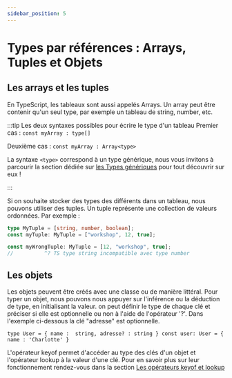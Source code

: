 ```yaml
---
sidebar_position: 5
---
```


# Types par références : Arrays, Tuples et Objets

## Les arrays et les tuples

En TypeScript, les tableaux sont aussi appelés Arrays. Un array peut être contenir qu'un seul type, par exemple un tableau de string, number, etc.

:::tip Les deux syntaxes possibles pour écrire le type d'un tableau
Premier cas : `const myArray : type[]`

Deuxième cas : `const myArray : Array<type>`

La syntaxe `<type>` correspond à un type générique, nous vous invitons à parcourir la section dédiée sur [les Types génériques](../typescript/generic.md) pour tout découvrir sur eux !

:::

Si on souhaite stocker des types des différents dans un tableau, nous pouvons utiliser des tuples. Un tuple représente une collection de valeurs ordonnées. Par exemple :

```ts
type MyTuple = [string, number, boolean];
const myTuple: MyTuple = ["workshop", 12, true];

const myWrongTuple: MyTuple = [12, "workshop", true];
//          ^? TS type string incompatible avec type number
```

## Les objets

Les objets peuvent être créés avec une classe ou de manière littéral. Pour typer un objet, nous pouvons nous appuyer sur l'inférence ou la déduction de type, en initialisant la valeur. on peut définir le type de chaque clé et préciser si elle est optionnelle ou non à l'aide de l'opérateur '?'. Dans l'exemple ci-dessous la clé "adresse" est optionnelle.

`type User = { name :  string, adresse? : string }
 const user: User = { name : 'Charlotte' }`

L'opérateur keyof permet d'accéder au type des clés d'un objet et l'opérateur lookup à la valeur d'une clé. Pour en savoir plus sur leur fonctionnement rendez-vous dans la section [Les opérateurs keyof et lookup](../typescript/keyof-lookup.md)
